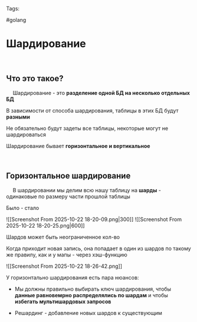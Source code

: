 Tags:

#golang 



# Шардирование
 
## Что это такое?
 
Шардирование - это **разделение одной БД на несколько отдельных БД**

В зависимости от способа шардирования, таблицы в этих БД будут **разными**

Не обязательно будут задеты все таблицы, некоторые могут не шардироваться
 

Шардирование бывает **горизонтальное и вертикальное**

 
## Горизонтальное шардирование
 
 В шардировании мы делим всю нашу таблицу на **шарды** - одинаковые по размеру части прошлой таблицы
 
 Было - стало
 
 ![[Screenshot From 2025-10-22 18-20-09.png|300]]
 ![[Screenshot From 2025-10-22 18-20-25.png|600]]
 
 



 
 Шардов может быть неограниченное кол-во
 
 Когда приходит новая запись, она попадает в один из шардов по такому же правилу, как и у мапы - через хэш-функцию
 
 ![[Screenshot From 2025-10-22 18-26-42.png]]
 
 

У горизонтально шардирования есть пара нюансов:

- Мы должны правильно выбирать ключ шардирования, чтобы **данные равновемрно распределялись по шардам** и чтобы **избегать мультишардовых запросов**

- Решардинг - добавление новых шардов к существующим

 
